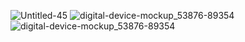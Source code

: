 ![Untitled-45](https://user-images.githubusercontent.com/115630356/226172112-b37baeff-c36d-48f6-b3b8-8a0cb387045d.jpg)
![digital-device-mockup_53876-89354](https://user-images.githubusercontent.com/115630356/226172131-7927db62-16aa-4526-a963-f737f0550051.jpg)
![digital-device-mockup_53876-89354](https://user-images.githubusercontent.com/115630356/226172155-ec801749-23da-47e4-807b-0b5157075112.jpg)
